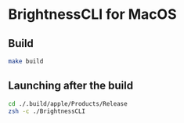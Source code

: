 # BrightnessCLI for MacOS

## Build
```bash
make build
```

## Launching after the build
```bash
cd ./.build/apple/Products/Release
zsh -c ./BrightnessCLI
```
